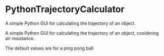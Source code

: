 # PythonTrajectoryCalculator
A simple Python GUI for calculating the trajectory of an object.

A simple Python GUI for calculating the trajectory of an object, cosidering air resistance.

The default values are for a ping pong ball
